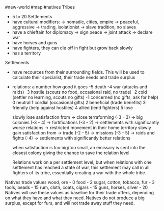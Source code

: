 #new-world #map #natives
Tribes
- 5 to 20 Settlements
- have cultural modifiers:
 -> nomadic, cities, empire
 -> peaceful, aggressive
 -> trading, isolationist
 -> slave tradition, no slaves
- have a chieftain for diplomacy
 -> sign peace
 -> joint attack
 -> declare war
- have horses and guns
- have fighters, they can die off in fight but grow back slowly
- has a territory

Settlements
- have recources from their surrounding fields. This will be used to calculate their specialist, their trade needs and trade surplus

- relations: a number how good it goes
  -5 death
  -4 war (attacks and raids)
  -3 hostile (scouts no food, occasional raid, no trade)
  -2 cold (settler no learning, scouts no gifts)
  -1 concerned (no gifts, ask for help)
  0 neutral
  1 cordial (occasional gifts)
  2 beneficial (trade benefits)
  3 friendly (help against hostiles)
  4 allied (lend fighters)
  5 love
	
	slowly lose satisfaction from
	 -> close terraforming (-3 - 3)
	 -> big colonies (-3 - 4)
	 -> fortifications (-3 - 2)
	 -> settlements with significantly worse relations
	 -> restricted movement in their home territory
	slowly gain satisfaction from
	 -> trade (-2 - 5)
	 -> missions (-3 - 5)
	 -> raids and fights (-4)
	 -> settlements with significantly better relations

	when satisfaction is too big/too small, an emissary is sent into the closest colony
	giving the chance to save the relation level

	Relations work on a per settlement level, but when relations with one settlement has reached a state of war, this settlement may call in all fighters of its tribe, essentially creating a war with the whole tribe.

Natives trade values
wood, ore - 0
food - 2
sugar, cotton, tobacco, fur - 3
tools, beads - 15
rum, cloth, coats, cigars - 15
guns, horses, silver - 20
Natives will use these values as baseline for their trade offers, depending on what they have and what they need. Natives do not produce a big surplus, except for furs, and will not trade away stuff they need.

